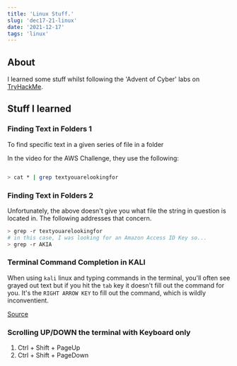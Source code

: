 ```yaml
---
title: 'Linux Stuff.'
slug: 'dec17-21-linux'
date: '2021-12-17'
tags: 'linux'
---
```


## About

I learned some stuff whilst following the 'Advent of Cyber' labs on [TryHackMe](https://tryhackme.com).

## Stuff I learned

### Finding Text in Folders 1

To find specific text in a given series of file in a folder

In the video for the AWS Challenge, they use the following:

```bash

> cat * | grep textyouarelookingfor

```

### Finding Text in Folders 2

Unfortunately, the above doesn't give you what file the string in question is located in.  The following addresses that concern.

```bash
> grep -r textyouarelookingfor 
# in this case, I was looking for an Amazon Access ID Key so...
> grep -r AKIA
```

### Terminal Command Completion in KALI

When using `kali` linux and typing commands in the terminal, you'll often see grayed out text but if you hit the `tab` key it doesn't fill out the command for you.  It's the `RIGHT ARROW KEY` to fill out the command, which is wildly inconventient.

[Source](https://unix.stackexchange.com/a/643401)

### Scrolling UP/DOWN the terminal with Keyboard only

1. Ctrl + Shift + PageUp
2. Ctrl + Shift + PageDown

